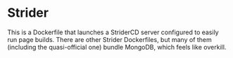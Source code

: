 # Strider

This is a Dockerfile that launches a StriderCD server configured to easily run page builds. There are other Strider Dockerfiles, but many of them (including the quasi-official one) bundle MongoDB, which feels like overkill.

